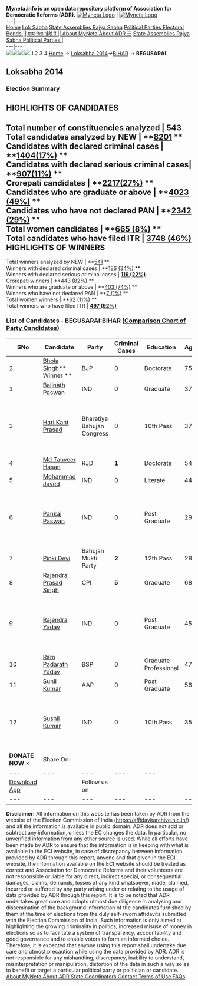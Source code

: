 **Myneta.info is an open data repository platform of Association for Democratic Reforms (ADR).**
[![Myneta Logo](https://www.myneta.info/lib/img/myneta-logo.png)](https://www.myneta.info/) | [![Myneta Logo](https://www.myneta.info/lib/img/adr-logo.png)](https://adrindia.org)  
---|---  
[Home](https://www.myneta.info/) [Lok Sabha](https://www.myneta.info/#ls "Lok Sabha") [ State Assemblies ](https://www.myneta.info/#sa "State Assemblies") [Rajya Sabha](https://www.myneta.info/#rs "Rajya Sabha") [Political Parties ](https://www.myneta.info/party "Political Parties") [ Electoral Bonds ](https://www.myneta.info/electoral_bonds "Electoral Bonds") [ || माय नेता हिंदी में || ](https://translate.google.co.in/translate?prev=hp&hl=en&js=y&u=www.myneta.info&sl=en&tl=hi&history_state0=) [ About MyNeta ](https://adrindia.org/content/about-myneta) [ About ADR ](https://adrindia.org/about-adr/who-we-are) [☰](javascript:void\(0\))
[ State Assemblies ](https://www.myneta.info/#sa "State Assemblies") [ Rajya Sabha ](https://www.myneta.info/#rs "Rajya Sabha") [ Political Parties ](https://www.myneta.info/party "Political Parties")
|   
---|---  
![](https://www.myneta.info/lib/img/banner/banner-1.png)![](https://www.myneta.info/lib/img/banner/banner-2.png)![](https://www.myneta.info/lib/img/banner/banner-3.png)![](https://www.myneta.info/lib/img/banner/banner-4.png)
1  2  3  4 
[Home](https://www.myneta.info/) → [Loksabha 2014](https://www.myneta.info/ls2014/)→[BIHAR](https://www.myneta.info/ls2014/index.php?action=show_constituencies&state_id=4) → **BEGUSARAI**
### 
## Loksabha 2014
###  Election Summary 
HIGHLIGHTS OF CANDIDATES  
---  
Total number of constituencies analyzed |  543   
Total candidates analyzed by NEW | **[8201](https://www.myneta.info/ls2014/index.php?action=summary&subAction=candidates_analyzed&sort=candidate#summary) **  
Candidates with declared criminal cases | **[1404(17%)](https://www.myneta.info/ls2014/index.php?action=summary&subAction=crime&sort=candidate#summary) **  
Candidates with declared serious criminal cases| **[907(11%)](https://www.myneta.info/ls2014/index.php?action=summary&subAction=serious_crime&sort=candidate#summary) **  
Crorepati candidates | **[2217(27%)](https://www.myneta.info/ls2014/index.php?action=summary&subAction=crorepati&sort=candidate#summary) **  
Candidates who are graduate or above | **[4023 (49%)](https://www.myneta.info/ls2014/index.php?action=summary&subAction=education&sort=candidate#summary) **  
Candidates who have not declared PAN | **[2342 (29%)](https://www.myneta.info/ls2014/index.php?action=summary&subAction=without_pan&sort=candidate#summary) **  
Total women candidates | **[665 (8%)](https://www.myneta.info/ls2014/index.php?action=summary&subAction=women_candidate&sort=candidate#summary) **  
Total candidates who have filed ITR | [**3748 (46%)**](https://www.myneta.info/ls2014/index.php?action=summary&subAction=filed_itr&sort=candidate#summary)  
HIGHLIGHTS OF WINNERS  
---  
Total winners analyzed by NEW | **[541](https://www.myneta.info/ls2014/index.php?action=summary&subAction=winner_analyzed&sort=candidate#summary) **  
Winners with declared criminal cases | **[186 (34%)](https://www.myneta.info/ls2014/index.php?action=summary&subAction=winner_crime&sort=candidate#summary) **  
Winners with declared serious criminal cases | **[119 (22%)](https://www.myneta.info/ls2014/index.php?action=summary&subAction=winner_serious_crime&sort=candidate#summary)**  
Crorepati winners | **[443 (82%)](https://www.myneta.info/ls2014/index.php?action=summary&subAction=winner_crorepati&sort=candidate#summary) **  
Winners who are graduate or above | **[403 (74%)](https://www.myneta.info/ls2014/index.php?action=summary&subAction=winner_education&sort=candidate#summary) **  
Winners who have not declared PAN | **[7 (1%)](https://www.myneta.info/ls2014/index.php?action=summary&subAction=winner_without_pan&sort=candidate#summary) **  
Total women winners | **[62 (11%)](https://www.myneta.info/ls2014/index.php?action=summary&subAction=winner_women&sort=candidate#summary) **  
Total winners who have filed ITR | [**497 (92%)**](https://www.myneta.info/ls2014/index.php?action=summary&subAction=winner_filed_itr&sort=candidate#summary)  
### List of Candidates - BEGUSARAI:BIHAR ([Comparison Chart of Party Candidates](https://www.myneta.info/ls2014/comparisonchart.php?constituency_id=309))
SNo | Candidate| Party| Criminal Cases| Education| Age| Total Assets| Liabilities  
---|---|---|---|---|---|---|---  
2  | [Bhola Singh](https://www.myneta.info/ls2014/candidate.php?candidate_id=6156)** Winner ** | BJP | 0 | Doctorate| 75 | Rs 2,52,48,102 ~ 2 Crore+ | Rs 0 ~   
1  | [Baijnath Paswan](https://www.myneta.info/ls2014/candidate.php?candidate_id=6162) | IND | 0 | Graduate| 37 | Rs 1,19,000 ~ 1 Lacs+ | Rs 0 ~   
3  | [Hari Kant Prasad](https://www.myneta.info/ls2014/candidate.php?candidate_id=6756) | Bharatiya Bahujan Congress | 0 | 10th Pass| 37 | ![](https://myneta.info/image_v2.php?myneta_folder=ls2014&candidate_id=6756&col=ta) | ![](https://myneta.info/image_v2.php?myneta_folder=ls2014&candidate_id=6756&col=lia)  
4  | [Md Tanveer Hasan](https://www.myneta.info/ls2014/candidate.php?candidate_id=6161) | RJD | **1** | Doctorate| 54 | Rs 1,09,56,399 ~ 1 Crore+ | Rs 6,00,000 ~ 6 Lacs+  
5  | [Mohammad Javed](https://www.myneta.info/ls2014/candidate.php?candidate_id=6159) | IND | 0 | Literate| 44 | Rs 1,39,052 ~ 1 Lacs+ | Rs 0 ~   
6  | [Pankaj Paswan](https://www.myneta.info/ls2014/candidate.php?candidate_id=6160) | IND | 0 | Post Graduate| 29 | ![](https://myneta.info/image_v2.php?myneta_folder=ls2014&candidate_id=6160&col=ta) | ![](https://myneta.info/image_v2.php?myneta_folder=ls2014&candidate_id=6160&col=lia)  
7  | [Pinki Devi](https://www.myneta.info/ls2014/candidate.php?candidate_id=6754) | Bahujan Mukti Party | **2** | 12th Pass| 28 | Rs 36,38,500 ~ 36 Lacs+ | Rs 0 ~   
8  | [Rajendra Prasad Singh](https://www.myneta.info/ls2014/candidate.php?candidate_id=6158) | CPI | **5** | Graduate| 68 | Rs 84,37,962 ~ 84 Lacs+ | Rs 1,94,145 ~ 1 Lacs+  
9  | [Rajendra Yadav](https://www.myneta.info/ls2014/candidate.php?candidate_id=6157) | IND | 0 | Post Graduate| 45 | ![](https://myneta.info/image_v2.php?myneta_folder=ls2014&candidate_id=6157&col=ta) | ![](https://myneta.info/image_v2.php?myneta_folder=ls2014&candidate_id=6157&col=lia)  
10  | [Ram Padarath Yadav](https://www.myneta.info/ls2014/candidate.php?candidate_id=6155) | BSP | 0 | Graduate Professional| 47 | Rs 84,22,000 ~ 84 Lacs+ | Rs 0 ~   
11  | [Sunil Kumar](https://www.myneta.info/ls2014/candidate.php?candidate_id=6755) | AAP | 0 | Post Graduate| 56 | Rs 2,10,40,706 ~ 2 Crore+ | Rs 1,50,000 ~ 1 Lacs+  
12  | [Sushil Kumar](https://www.myneta.info/ls2014/candidate.php?candidate_id=6753) | IND | 0 | 10th Pass| 35 | ![](https://myneta.info/image_v2.php?myneta_folder=ls2014&candidate_id=6753&col=ta) | ![](https://myneta.info/image_v2.php?myneta_folder=ls2014&candidate_id=6753&col=lia)  
|  **DONATE NOW** × |  Share On:  | [](https://api.whatsapp.com/send?text=https%3A%2F%2Fmyneta.info%2Fpunjab2022%2Findex.php%3Faction%3Dshow_constituencies%26state_id%3D19) | [](https://www.facebook.com/sharer/sharer.php?u=https%3A%2F%2Fmyneta.info%2Fpunjab2022%2Findex.php%3Faction%3Dshow_constituencies%26state_id%3D19) | [](https://twitter.com/share?url=https%3A%2F%2Fmyneta.info%2Fpunjab2022%2Findex.php%3Faction%3Dshow_constituencies%26state_id%3D19)  
---|---|---|---|---  
| [ Download App ](https://play.google.com/store/apps/details?id=com.webrosoft.myneta1&pcampaignid=pcampaignidMKT-Other-global-all-co-prtnr-py-PartBadge-Mar2515-1) | [](https://play.google.com/store/apps/details?id=com.webrosoft.myneta1&pcampaignid=pcampaignidMKT-Other-global-all-co-prtnr-py-PartBadge-Mar2515-1) |  Follow us on  | [](https://www.facebook.com/adrindia.org/) | [](https://twitter.com/adrspeaks) | [](https://groups.google.com/g/national-election-watch?hl=en&pli=1) | [](https://www.instagram.com/adrspeaks/) | [](https://www.youtube.com/user/adrspeaks) | [](https://sharechat.com/profile/adrspeaks)  
---|---|---|---|---|---|---|---|---  
**Disclaimer:** All information on this website has been taken by ADR from the website of the Election Commission of India (https://affidavitarchive.nic.in/) and all the information is available in public domain. ADR does not add or subtract any information, unless the EC changes the data. In particular, no unverified information from any other source is used. While all efforts have been made by ADR to ensure that the information is in keeping with what is available in the ECI website, in case of discrepancy between information provided by ADR through this report, anyone and that given in the ECI website, the information available on the ECI website should be treated as correct and Association for Democratic Reforms and their volunteers are not responsible or liable for any direct, indirect special, or consequential damages, claims, demands, losses of any kind whatsoever, made, claimed, incurred or suffered by any party arising under or relating to the usage of data provided by ADR through this report. It is to be noted that ADR undertakes great care and adopts utmost due diligence in analysing and dissemination of the background information of the candidates furnished by them at the time of elections from the duly self-sworn affidavits submitted with the Election Commission of India. Such information is only aimed at highlighting the growing criminality in politics, increased misuse of money in elections so as to facilitate a system of transparency, accountability and good governance and to enable voters to form an informed choice. Therefore, it is expected that anyone using this report shall undertake due care and utmost precaution while using the data provided by ADR. ADR is not responsible for any mishandling, discrepancy, inability to understand, misinterpretation or manipulation, distortion of the data in such a way so as to benefit or target a particular political party or politician or candidate. 
[ About MyNeta ](https://adrindia.org/content/about-myneta) [ About ADR ](https://adrindia.org/about-adr/who-we-are) [ State Coordinators ](https://adrindia.org/about-adr/state-coordinators) [ Contact ](https://adrindia.org/contact-us) [ Terms of Use ](https://adrindia.org/content/adr-terms-use) [ FAQs ](https://adrindia.org/content/faqs)
